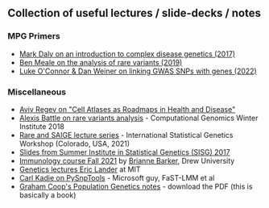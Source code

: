 ## Collection of useful lectures / slide-decks / notes

### MPG Primers
* [Mark Daly on an introduction to complex disease genetics (2017)](https://www.youtube.com/watch?v=Z-dh1soxeQs)
* [Ben Meale on the analysis of rare variants (2019)](https://www.youtube.com/watch?v=TKFKcwGsXDc)
* [Luke O'Connor & Dan Weiner on linking GWAS SNPs with genes (2022)](https://www.youtube.com/watch?v=2O89Cl8RCe0)

### Miscellaneous
* [Aviv Regev on "Cell Atlases as Roadmaps in Health and Disease"](https://www.youtube.com/watch?v=PaU6FmrAKcA)
* [Alexis Battle on rare variants analysis](https://www.youtube.com/watch?v=QIJBUWIXFYQ) - Computational Genomics Winter Institute 2018
* [Rare and SAIGE lecture series](https://www.youtube.com/playlist?list=PL-A34BVyxWtUB6xHXvDYNtdOC-505XZom) - International Statistical Genetics Workshop (Colorado, USA, 2021)
* [Slides from Summer Institute in Statistical Genetics (SISG) 2017](https://faculty.washington.edu/tathornt/SISG2017/lectures/)
* [Immunology course Fall 2021](https://www.youtube.com/playlist?list=PLc_SwOK0df2ULPRFfJg3Sc1T_emGMmTHL) by [Brianne Barker](https://bbarkerdrew.com/), Drew University
* [Genetics lectures Eric Lander](http://videolectures.net/eric_lander/) at MIT
* [Carl Kadie on PySnpTools](https://www.youtube.com/watch?v=KPI6479ctAQ) - Microsoft guy, FaST-LMM et al
* [Graham Coop's Population Genetics notes](https://github.com/cooplab/popgen-notes) - download the PDF (this is basically a book)
